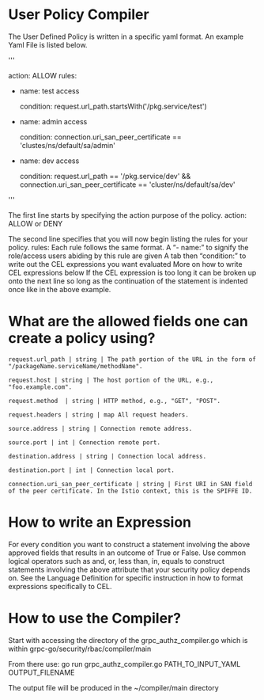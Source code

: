 # User Policy Compiler

The User Defined Policy is written in a specific yaml format. An example Yaml File is listed below.

'''

action: ALLOW
rules:
- name: test access

  condition: request.url_path.startsWith('/pkg.service/test')
- name: admin access

  condition: connection.uri_san_peer_certificate == 'clustes/ns/default/sa/admin'
- name: dev access

  condition: request.url_path == '/pkg.service/dev' &&
    connection.uri_san_peer_certificate == 'cluster/ns/default/sa/dev'
    
'''

The first line starts by specifying the action purpose of the policy. 
action: ALLOW or DENY

The second line specifies that you will now begin listing the rules for your policy. 
  rules:
  Each rule follows the same format.
    A “- name:” to signify the role/access users abiding by this rule are given
    A tab then “condition:” to write out the CEL expressions you want evaluated
    More on how to write CEL expressions below
    If the CEL expression is too long it can be broken up onto the next line so long as the continuation of the statement is indented once like in the above example.
    

# What are the allowed fields one can create a policy using?

    request.url_path | string | The path portion of the URL in the form of "/packageName.serviceName/methodName".

    request.host | string | The host portion of the URL, e.g., "foo.example.com".

    request.method  | string | HTTP method, e.g., "GET", "POST".

    request.headers | string | map All request headers. 

    source.address | string | Connection remote address.

    source.port | int | Connection remote port.

    destination.address | string | Connection local address.

    destination.port | int | Connection local port.

    connection.uri_san_peer_certificate | string | First URI in SAN field of the peer certificate. In the Istio context, this is the SPIFFE ID.




# How to write an Expression 

For every condition you want to construct a statement involving the above approved fields that results in an outcome of True or False.
Use common logical operators such as and, or, less than, in, equals to construct statements involving the above attribute that your security policy depends on.
See the Language Definition for specific instruction in how to format expressions specifically to CEL.

# How to use the Compiler?
Start with accessing the directory of the grpc_authz_compiler.go which is within grpc-go/security/rbac/compiler/main

From there use:
 go run grpc_authz_compiler.go PATH_TO_INPUT_YAML OUTPUT_FILENAME

The output file will be produced in the ~/compiler/main directory
